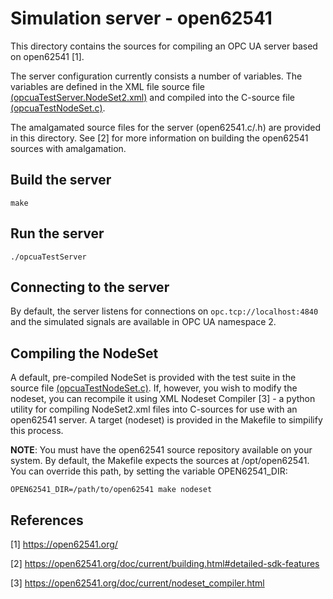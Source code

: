 Simulation server - open62541
======
This directory contains the sources for compiling an OPC UA server based on open62541 [1].

The server configuration currently consists a number of variables. The variables are defined in the XML file source file
[\(opcuaTestServer.NodeSet2.xml\)](test/server/xml/opcuaTestServer.NodeSet2.xml) and compiled into the C-source file [\(opcuaTestNodeSet.c\)](test/server/opcuaTestNodeSet.c).

The amalgamated source files for the server (open62541.c/.h) are provided in this directory. See [2]
for more information on building the open62541 sources with amalgamation.

## Build the server
```
make
```

## Run the server
```
./opcuaTestServer
```

## Connecting to the server
By default, the server listens for connections on ``opc.tcp://localhost:4840`` and the simulated
signals are available in OPC UA namespace 2.

## Compiling the NodeSet
A default, pre-compiled NodeSet is provided with the test suite in the source file [\(opcuaTestNodeSet.c\)](test/server/opcuaTestNodeSet.c).
If, however, you wish to modify the nodeset, you can recompile it using XML Nodeset Compiler [3] - a python utility for compiling NodeSet2.xml
files into C-sources for use with an open62541 server.
A target (nodeset) is provided in the Makefile to simpilify this process.

**NOTE**: You must have the open62541 source repository available on your system. By default, the Makefile expects the sources at
/opt/open62541. You can override this path, by setting the variable OPEN62541_DIR:

```
OPEN62541_DIR=/path/to/open62541 make nodeset
```

## References
[1] https://open62541.org/

[2] https://open62541.org/doc/current/building.html#detailed-sdk-features

[3] https://open62541.org/doc/current/nodeset_compiler.html
